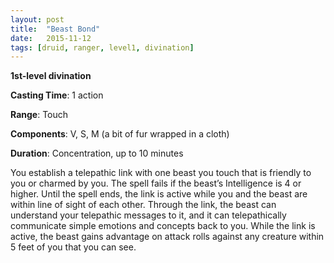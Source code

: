 ```yaml
---
layout: post
title:  "Beast Bond"
date:   2015-11-12
tags: [druid, ranger, level1, divination]
---
```


**1st-level divination**

**Casting Time**: 1 action

**Range**: Touch

**Components**: V, S, M (a bit of fur wrapped in a cloth)

**Duration**: Concentration, up to 10 minutes

You establish a telepathic link with one beast you touch that is friendly to you or charmed by you. The spell fails if the beast’s Intelligence is 4 or higher. Until the spell ends, the link is active while you and the beast are within line of sight of each other. Through the link, the beast can understand your telepathic messages to it, and it can telepathically communicate simple emotions and concepts back to you. While the link is active, the beast gains advantage on attack rolls against any creature within 5 feet of you that you can see.
